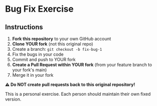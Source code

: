 # Bug Fix Exercise

## Instructions

1. **Fork this repository** to your own GitHub account
2. **Clone YOUR fork** (not this original repo)
3. Create a branch: `git checkout -b fix-bug-1`
4. Fix the bugs in your code
5. Commit and push to YOUR fork
6. **Create a Pull Request within YOUR fork** (from your feature branch to your fork's main)
7. Merge it in your fork

**⚠️ Do NOT create pull requests back to this original repository!**

This is a personal exercise. Each person should maintain their own fixed version.
